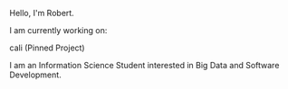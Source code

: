 Hello,
I'm Robert.

I am currently working on: 

cali (Pinned Project)

I am an Information Science Student interested in Big Data and Software Development.
  


<!---
robtzou/robtzou is a ✨ special ✨ repository because its `README.md` (this file) appears on your GitHub profile.
You can click the Preview link to take a look at your changes.
--->

